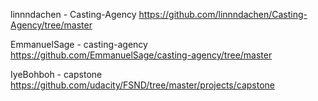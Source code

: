 linnndachen - Casting-Agency
https://github.com/linnndachen/Casting-Agency/tree/master

EmmanuelSage - casting-agency
https://github.com/EmmanuelSage/casting-agency/tree/master

IyeBohboh - capstone
https://github.com/udacity/FSND/tree/master/projects/capstone